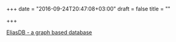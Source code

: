 +++
date = "2016-09-24T20:47:08+03:00"
draft = false
title = ""

+++

<p><a href="https://github.com/krotik/eliasdb">EliasDB - a graph based database</a></p>
